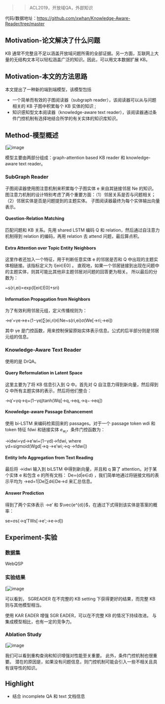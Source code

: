 > >ACL2019，开放域QA，外部知识

代码/数据地址：https://github.com/xwhan/Knowledge-Aware-Reader/tree/master



## Motivation-论文解决了什么问题

KB 通常不完整且不足以涵盖开放域问题所需的全部证据。另一方面，互联网上大量的无结构文本可以轻松涵盖广泛的知识。因此，可以用文本数据扩展 KB。

## Motivation-本文的方法思路

本文提出了一种新的端到端模型，该模型包括

- 一个简单而有效的子图阅读器（subgraph reader），该阅读器可以从与问题相关的 KB 子图中积累每个 KB 实体的知识 ;
- 知识感知型文本阅读器（knowledge-aware text reader），该阅读器通过条件门控机制有选择地结合所学的有关实体的知识库知识。



## Method-模型概述



[![image](http://forum.deepaccess.cn/uploads/default/optimized/1X/500901524cef02073b21895228321aedadd03796_2_689x295.jpeg)

模型主要由两部分组成：graph-attention based KB reader 和 knowledge-aware text reader。

### SubGraph Reader

子图阅读器使用图注意机制来积累每个子图实体 e 来自其链接邻居 Ne 的知识。 图注意力机制的设计特别考虑了两个重要方面：（1）邻居关系是否与问题相关；（2）邻居实体是否是问题提到的主题实体。 子图阅读器最终为每个实体输出向量表示。

#### Question-Relation Matching

匹配问题和 KB 关系。先用 shared LSTM 编码 Q 和 relation，然后通过自注意力机制得到 relation 的编码，再用 relation 去 attend 问题，最后算点积。

#### Extra Attention over Topic Entity Neighbors

这里作者还加入一个特征，用于判断任意实体 e 的邻居是否和 Q 中出现的主题实体相链接。该指标定义为 I[ei∈E0] 。 直观地，如果一个邻居链接到出现在问题中的主题实体，则其可能比其他非主题邻居对问题的回答更为相关。 所以最后的分数为：

~s(ri,ei)∝exp(I[ei∈E0]+sri)

#### Information Propagation from Neighbors

为了有效利用邻居元组，定义传播规则为：

→e′=γe→e+(1−γe)∑(ei,ri)∈Ne~s(ri,ei)σ(We[→ri;→ei])

其中 γe 是门控函数，用来控制保留原始实体表示信息。公式的后半部分则是邻居元组的信息。

### Knowledge-Aware Text Reader

使用的是 DrQA。

#### Query Reformulation in Latent Space

这里主要为了将 KB 信息引入到 Q 中。首先对 Q 自注意力得到新向量，然后得到 Q 中所有主题实体的表示，然后将他们整合：

→q′=γq→q+(1−γq)tanh(Wq[→q,→eq,→q−→eq])

#### Knowledge-aware Passage Enhancement

使用 bi-LSTM 来编码检索回来的 passages。对于一个 passage token wdi 和 token 特征 fdwi 和链接实体 $e_{w_i}$，条件门控函数为：

→idwi=γd→e′wi+(1−γd)→fdwi, where γd=sigmoid(Wgd[→q⋅→e′wi;→q⋅→fdwi])

#### Entity Info Aggregation from Text Reading

最后将 →idwi 输入到 biLSTM 中得到新向量，并且和 q 算了 attention。对于某个实体 e 和包含 e 的所有文档： De={d|e∈d} ，我们简单地通过将链接文档的表示平均为 →ed=1|De|∑d∈De→d 来汇总信息。

#### Answer Prediction

得到了两个实体表示 →e′ 和 $\vec{e^{d}}$，在通过下式得到该实体是答案的概率：

se=σs(→q′TWs[→e′;→e→d])



## Experiment-实验

### 数据集

WebQSP

### 实验结果

[![image](http://forum.deepaccess.cn/uploads/default/optimized/1X/abe348442727bfd3b929932a83094da655fbb496_2_690x256.png)


可以看到， SGREADER 在不完整的 KB setting 下获得更好的结果，而完整 KB 则与其他模型相当。

使用 KAR EADER 增强 SGR EADER，可以在不完整 KB 的情况下持续改进。 与集成模型相比，也有一定的竞争力。

### Ablation Study

[![image](http://forum.deepaccess.cn/uploads/default/optimized/1X/1a3ac5f519b4680465b5dbdb18834aed8cf37977_2_413x189.png)

我们可以看到重构查询和知识增强对性能至关重要。 此外，条件门控机制也很重要。 潜在的原因是，如果没有问题信息，则门控机制可能会引入一些不相关且具有误导性的知识。



## Highlight

- 结合 incomplete QA 和 text 文档信息

